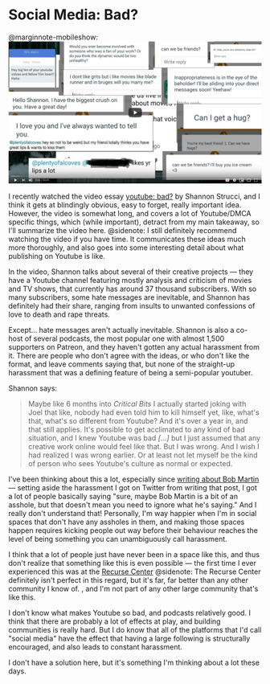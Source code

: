 # Social Media: Bad?

@marginnote-mobileshow: <a href="https://www.youtube.com/watch?v=LrMvyVEQO6M"><img src="/img/post/social-media-bad/thumbnail.png" alt="A thumbnail image of a youtube video, showing screenshots of various creepy messages."/></a>

I recently watched the video essay [youtube: bad?](https://www.youtube.com/watch?v=LrMvyVEQO6M) by Shannon Strucci, and I think it gets at blindingly obvious, easy to forget, really important idea. However, the video is somewhat long, and covers a lot of Youtube/DMCA specific things, which (while important), detract from my main takeaway, so I'll summarize the video here.
@sidenote: I still definitely recommend watching the video if you have time. It communicates these ideas much more thoroughly, and also goes into some interesting detail about what publishing on Youtube is like.

In the video, Shannon talks about several of their creative projects — they have a Youtube channel featuring mostly analysis and criticism of movies and TV shows, that currently has around 37 thousand subscribers. With so many subscribers, some hate messages are inevitable, and Shannon has definitely had their share, ranging from insults to unwanted confessions of love to death and rape threats.

Except… hate messages aren't actually inevitable. Shannon is also a co-host of several podcasts, the most popular one with almost 1,500 supporters on Patreon, and they haven't gotten any actual harassment from it. There are people who don't agree with the ideas, or who don't like the format, and leave comments saying that, but none of the straight-up harassment that was a defining feature of being a semi-popular youtuber.

Shannon says:

> Maybe like 6 months into *Critical Bits* I actually started joking with Joel that like, nobody had even told him to kill himself yet, like, what's that, what's so different from Youtube? And it's over a year in, and that still applies. It's possible to get acclimated to any kind of bad situation, and I knew Youtube was bad *[…]* but I just assumed that any creative work online would feel like that. But I was wrong. And I wish I had realized I was wrong earlier. Or at least not let myself be the kind of person who sees Youtube's culture as normal or expected.

I've been thinking about this a lot, especially since [writing about Bob Martin](https://blog.wesleyac.com/posts/robert-martin) — setting aside the harassment I got on Twitter from writing that post, I got a lot of people basically saying "sure, maybe Bob Martin is a bit of an asshole, but that doesn't mean you need to ignore what he's saying." And I really don't understand that! Personally, I'm way happier when I'm in social spaces that don't have any assholes in them, and making those spaces happen requires kicking people out way before their behaviour reaches the level of being something you can unambiguously call harassment.

I think that a lot of people just have never been in a space like this, and thus don't realize that something like this is even possible — the first time I ever experienced this was at the [Recurse Center](https://www.recurse.com/)
@sidenote: The Recurse Center definitely isn't perfect in this regard, but it's far, far better than any other community I know of.
, and I'm not part of any other large community that's like this.

I don't know what makes Youtube so bad, and podcasts relatively good. I think that there are probably a lot of effects at play, and building communities is really hard. But I do know that all of the platforms that I'd call "social media" have the effect that having a large following is structurally encouraged, and also leads to constant harassment.

I don't have a solution here, but it's something I'm thinking about a lot these days.
